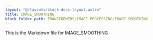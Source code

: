 ```yaml
---
layout: "@/layouts/block-docs-layout.astro"
title: IMAGE_SMOOTHING
block_folder_path: TRANSFORMERS/IMAGE_PROCESSING/IMAGE_SMOOTHING
---
```


This is the Markdown file for IMAGE_SMOOTHING

